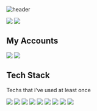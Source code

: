 ![header](https://capsule-render.vercel.app/api?type=waving&color=gradient&height=350&section=header&text=Doy's%20Github%20profile&fontSize=55&fontAlign=65&desc=Welcome%20to%20my%20Github%20profile&descSize=15&descAlign=77&fontColor=ffffff) 


<img src="https://github-readme-stats.vercel.app/api?username=leedo97y&show_icons=true&theme=dark&hide_border=true"> <img src="https://github-readme-stats.vercel.app/api/top-langs/?username=leedo97y&layout=compact" aline=center>


## My Accounts

<a href="https://velog.io/@dlehdus97" target="_blank"><img src="https://img.shields.io/badge/velog-20C997?style=flat-square&logo=velog&logoColor=white"/></a> <a href="https://www.instagram.com/leedo_dev/" target="_blank"><img src="https://img.shields.io/badge/instagram-E4405F?style=flat-square&logo=instagram&logoColor=white"/></a>


## Tech Stack

Techs that i've used at least once

<a target="_blank"><img src="https://img.shields.io/badge/javascript-F7DF1E?style=flat-square&logo=javascript&logoColor=black"/></a> <a target="_blank"><img src="https://img.shields.io/badge/sass-CC6699?style=flat-square&logo=sass&logoColor=white"/></a> <a target="_blank"><img src="https://img.shields.io/badge/Node.js-339933?style=flat-square&logo=node.js&logoColor=white"/></a> <a target="_blank"><img src="https://img.shields.io/badge/css-1572B6?style=flat-square&logo=css3&logoColor=white"/></a> <a target="_blank"><img src="https://img.shields.io/badge/html-E34F26?style=flat-square&logo=html5&logoColor=white"/></a> <a target="_blank"><img src="https://img.shields.io/badge/python-3776AB?style=flat-square&logo=python&logoColor=white"/></a> 
<a target="_blank"><img src="https://img.shields.io/badge/mySQL-4479A1?style=flat-square&logo=mysql&logoColor=white"/></a> <a target="_blank"><img src="https://img.shields.io/badge/mongoDB-47A248?style=flat-square&logo=mongoDB&logoColor=white"/></a> <a target="_blank"><img src="https://img.shields.io/badge/R-276DC3?style=flat-square&logo=R&logoColor=white"/></a> 




